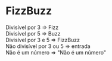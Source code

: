 # FizzBuzz <div>
 <div>
 Divisível por 3 => Fizz <div>
 Divisível por 5 => Buzz <div>
 Divisível por 3 e 5 => FizzBuzz <div>
 Não divisível por 3 ou 5 => entrada <div>
 Não é um número => "Não é um número" <div>
